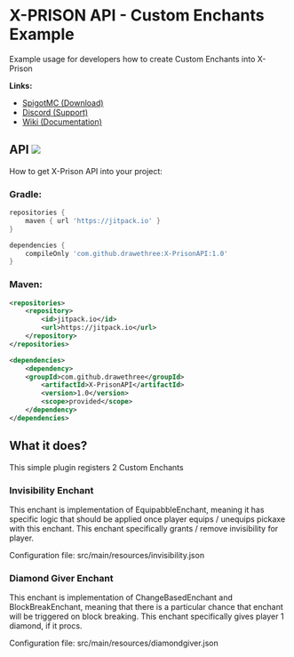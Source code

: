 # X-PRISON API - Custom Enchants Example
Example usage for developers how to create Custom Enchants into X-Prison

**Links:**
- [SpigotMC (Download)](https://www.spigotmc.org/resources/86845/)
- [Discord (Support)](https://discord.gg/ZeSkmEC6mG)
- [Wiki (Documentation)](https://github.com/Drawethree/X-Prison/wiki)

## API [![](https://jitpack.io/v/drawethree/X-PrisonAPI.svg)](https://jitpack.io/#drawethree/X-PrisonAPI)
How to get X-Prison API into your project:

### Gradle:
```groovy
repositories {
    maven { url 'https://jitpack.io' }
}

dependencies {
    compileOnly 'com.github.drawethree:X-PrisonAPI:1.0'
}
```

### Maven:
```xml
<repositories>
    <repository>
        <id>jitpack.io</id>
        <url>https://jitpack.io</url>
    </repository>
</repositories>

<dependencies>
    <dependency>
	<groupId>com.github.drawethree</groupId>
        <artifactId>X-PrisonAPI</artifactId>
        <version>1.0</version>
        <scope>provided</scope>
    </dependency>
</dependencies>
```

## What it does?
This simple plugin registers 2 Custom Enchants

### Invisibility Enchant
This enchant is implementation of EquipabbleEnchant, meaning it has specific logic that should be applied once player equips / unequips pickaxe with this enchant.
This enchant specifically grants / remove invisibility for player.

Configuration file: src/main/resources/invisibility.json

### Diamond Giver Enchant
This enchant is implementation of ChangeBasedEnchant and BlockBreakEnchant, meaning that there is a particular chance that enchant will be triggered on block breaking.
This enchant specifically gives player 1 diamond, if it procs.

Configuration file: src/main/resources/diamondgiver.json


